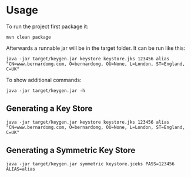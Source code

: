 # Usage

To run the project first package it:

```
mvn clean package
```

Afterwards a runnable jar will be in the target folder. It can be run like this:

```
java -jar target/keygen.jar keystore keystore.jks 123456 alias "CN=www.bernardomg.com, O=bernardomg, OU=None, L=London, ST=England, C=UK"
```

To show additional commands:

```
java -jar target/keygen.jar -h
```

## Generating a Key Store

```
java -jar target/keygen.jar keystore keystore.jks 123456 alias "CN=www.bernardomg.com, O=bernardomg, OU=None, L=London, ST=England, C=UK"
```

## Generating a Symmetric Key Store

```
java -jar target/keygen.jar symmetric keystore.jceks PASS=123456 ALIAS=alias
```
